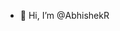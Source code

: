 - 👋 Hi, I’m @AbhishekR 

<!---
AbhishekR045/AbhishekR045 is a ✨ special ✨ repository because its `README.md` (this file) appears on your GitHub profile.
You can click the Preview link to take a look at your changes.
--->
